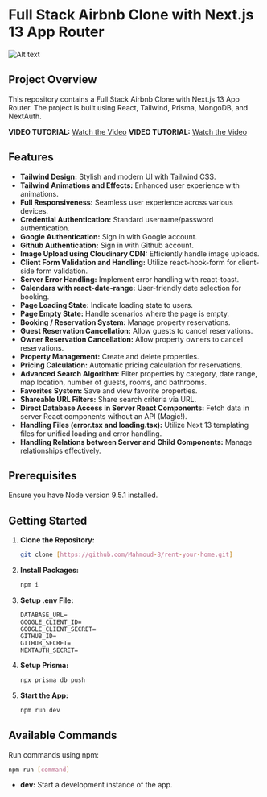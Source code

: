 # Full Stack Airbnb Clone with Next.js 13 App Router

![Alt text](<img/Screenshot 2024-01-04 at 2.50.23 PM.png>)

## Project Overview

This repository contains a Full Stack Airbnb Clone with Next.js 13 App Router. The project is built using React, Tailwind, Prisma, MongoDB, and NextAuth.

**VIDEO TUTORIAL:** [Watch the Video](https://youtu.be/YYHlNdip-zY)
**VIDEO TUTORIAL:** [Watch the Video](https://youtu.be/YYHlNdip-zY)


## Features

- **Tailwind Design:** Stylish and modern UI with Tailwind CSS.
- **Tailwind Animations and Effects:** Enhanced user experience with animations.
- **Full Responsiveness:** Seamless user experience across various devices.
- **Credential Authentication:** Standard username/password authentication.
- **Google Authentication:** Sign in with Google account.
- **Github Authentication:** Sign in with Github account.
- **Image Upload using Cloudinary CDN:** Efficiently handle image uploads.
- **Client Form Validation and Handling:** Utilize react-hook-form for client-side form validation.
- **Server Error Handling:** Implement error handling with react-toast.
- **Calendars with react-date-range:** User-friendly date selection for booking.
- **Page Loading State:** Indicate loading state to users.
- **Page Empty State:** Handle scenarios where the page is empty.
- **Booking / Reservation System:** Manage property reservations.
- **Guest Reservation Cancellation:** Allow guests to cancel reservations.
- **Owner Reservation Cancellation:** Allow property owners to cancel reservations.
- **Property Management:** Create and delete properties.
- **Pricing Calculation:** Automatic pricing calculation for reservations.
- **Advanced Search Algorithm:** Filter properties by category, date range, map location, number of guests, rooms, and bathrooms.
- **Favorites System:** Save and view favorite properties.
- **Shareable URL Filters:** Share search criteria via URL.
- **Direct Database Access in Server React Components:** Fetch data in server React components without an API (Magic!).
- **Handling Files (error.tsx and loading.tsx):** Utilize Next 13 templating files for unified loading and error handling.
- **Handling Relations between Server and Child Components:** Manage relationships effectively.

## Prerequisites

Ensure you have Node version 9.5.1 installed.

## Getting Started

1. **Clone the Repository:**
   ```bash
   git clone [https://github.com/Mahmoud-8/rent-your-home.git]
   ```

2. **Install Packages:**
   ```bash
   npm i
   ```

3. **Setup .env File:**
   ```
   DATABASE_URL=
   GOOGLE_CLIENT_ID=
   GOOGLE_CLIENT_SECRET=
   GITHUB_ID=
   GITHUB_SECRET=
   NEXTAUTH_SECRET=
   ```

4. **Setup Prisma:**
   ```bash
   npx prisma db push
   ```

5. **Start the App:**
   ```bash
   npm run dev
   ```

## Available Commands

Run commands using npm:
```bash
npm run [command]
```

- **dev:** Start a development instance of the app.

